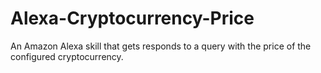 # Alexa-Cryptocurrency-Price
An Amazon Alexa skill that gets responds to a query with the price of the configured cryptocurrency.
